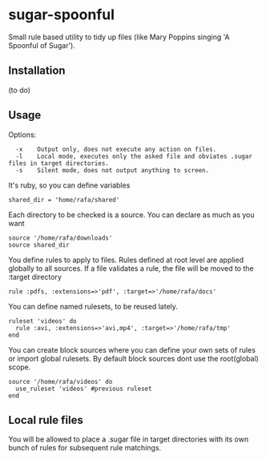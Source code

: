 sugar-spoonful
====

Small rule based utility to tidy up files (like Mary Poppins singing 'A Spoonful of Sugar').

Installation
------------
(to do)


Usage
-----
Options:

      -x    Output only, does not execute any action on files.
      -l    Local mode, executes only the asked file and obviates .sugar files in target directories. 
      -s    Silent mode, does not output anything to screen.

It's ruby, so you can define variables

    shared_dir = 'home/rafa/shared'

Each directory to be checked is a source. You can declare as much as you want

    source '/home/rafa/downloads'
    source shared_dir

You define rules to apply to files. Rules defined at root level are applied globally to all sources.
If a file validates a rule, the file will be moved to the :target directory

    rule :pdfs, :extensions=>'pdf', :target=>'/home/rafa/docs'

You can define named rulesets, to be reused lately.

    ruleset 'videos' do
      rule :avi, :extensions=>'avi,mp4', :target=>'/home/rafa/tmp'
    end

You can create block sources where you can define your own sets of rules or import global rulesets.
By default block sources dont use the root(global) scope.

    source '/home/rafa/videos' do
      use_ruleset 'videos' #previous ruleset
    end

Local rule files
-----
You will be allowed to place a .sugar file in target directories with its own bunch of rules for subsequent rule matchings.




